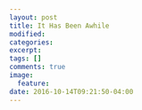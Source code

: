 ```yaml
---
layout: post
title: It Has Been Awhile
modified:
categories: 
excerpt:
tags: []
comments: true
image:
  feature:
date: 2016-10-14T09:21:50-04:00
---
```


